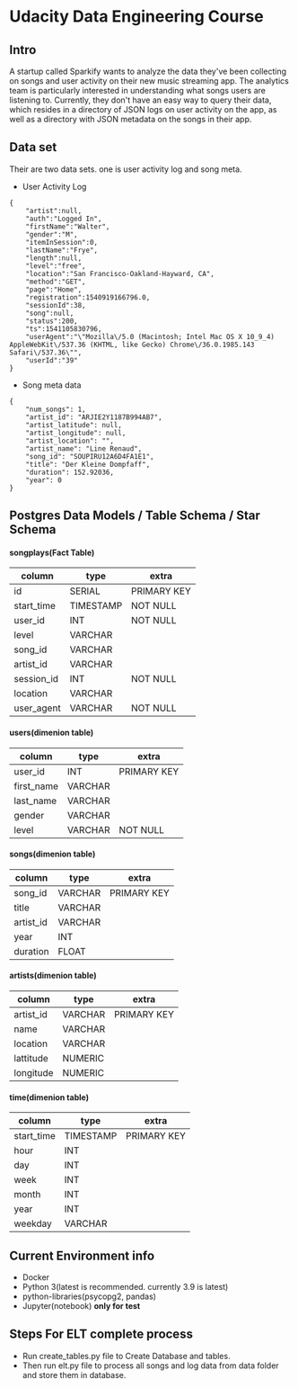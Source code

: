 # Udacity Data Engineering Course

## Intro
A startup called Sparkify wants to analyze the data they've been collecting on songs and user activity on their new music streaming app. The analytics team is particularly interested in understanding what songs users are listening to. Currently, they don't have an easy way to query their data, which resides in a directory of JSON logs on user activity on the app, as well as a directory with JSON metadata on the songs in their app.

## Data set

Their are two data sets. one is user activity log and song meta.

- User Activity Log
```
{
    "artist":null,
    "auth":"Logged In",
    "firstName":"Walter",
    "gender":"M",
    "itemInSession":0,
    "lastName":"Frye",
    "length":null,
    "level":"free",
    "location":"San Francisco-Oakland-Hayward, CA",
    "method":"GET",
    "page":"Home",
    "registration":1540919166796.0,
    "sessionId":38,
    "song":null,
    "status":200,
    "ts":1541105830796,
    "userAgent":"\"Mozilla\/5.0 (Macintosh; Intel Mac OS X 10_9_4) AppleWebKit\/537.36 (KHTML, like Gecko) Chrome\/36.0.1985.143 Safari\/537.36\"",
    "userId":"39"
}
```

- Song meta data
```
{
    "num_songs": 1, 
    "artist_id": "ARJIE2Y1187B994AB7", 
    "artist_latitude": null, 
    "artist_longitude": null, 
    "artist_location": "", 
    "artist_name": "Line Renaud", 
    "song_id": "SOUPIRU12A6D4FA1E1", 
    "title": "Der Kleine Dompfaff", 
    "duration": 152.92036, 
    "year": 0
}
```

## Postgres Data Models / Table Schema / Star Schema

#### songplays(Fact Table)
|column|type|extra|
|-|-|-|
|id|SERIAL|PRIMARY KEY|
|start_time|TIMESTAMP|NOT NULL|
|user_id|INT|NOT NULL|
|level|VARCHAR||
|song_id|VARCHAR||
|artist_id|VARCHAR||
|session_id|INT|NOT NULL|
|location|VARCHAR||
|user_agent|VARCHAR|NOT NULL|
#### users(dimenion table)
|column|type|extra|
|-|-|-|
|user_id|INT|PRIMARY KEY|
|first_name|VARCHAR||
|last_name|VARCHAR||
|gender|VARCHAR||
|level|VARCHAR|NOT NULL|

#### songs(dimenion table)
|column|type|extra|
|-|-|-|
|song_id|VARCHAR|PRIMARY KEY|
|title|VARCHAR||
|artist_id|VARCHAR||
|year|INT||
|duration|FLOAT||

#### artists(dimenion table)
|column|type|extra|
|-|-|-|
|artist_id|VARCHAR|PRIMARY KEY|
|name|VARCHAR||
|location|VARCHAR||
|lattitude|NUMERIC||
|longitude|NUMERIC||

#### time(dimenion table)
|column|type|extra|
|-|-|-|
|start_time|TIMESTAMP|PRIMARY KEY|
|hour|INT||
|day|INT||
|week|INT||
|month|INT||
|year|INT||
|weekday|VARCHAR||


## Current Environment info

- Docker
- Python 3(latest is recommended. currently 3.9 is latest)
- python-libraries(psycopg2, pandas)
- Jupyter(notebook) **only for test**


## Steps For ELT complete process
- Run create_tables.py file to Create Database and tables.
- Then run elt.py file to process all songs and log data from data folder and store them in database.


